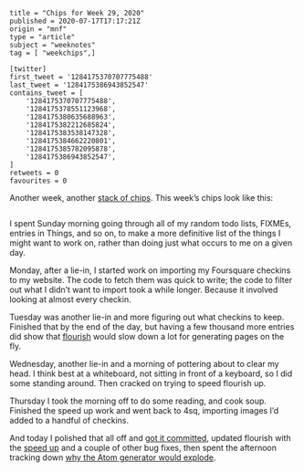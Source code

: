 ```
title = "Chips for Week 29, 2020"
published = 2020-07-17T17:17:21Z
origin = "mnf"
type = "article"
subject = "weeknotes"
tag = [ "weekchips",]

[twitter]
first_tweet = '1284175370707775488'
last_tweet = '1284175386943852547'
contains_tweet = [
    '1284175370707775488',
    '1284175378551123968',
    '1284175380635688963',
    '1284175382212685824',
    '1284175383538147328',
    '1284175384662220801',
    '1284175385782095878',
    '1284175386943852547',
]
retweets = 0
favourites = 0
```

Another week, another [stack of chips](/2020/06/19/my-week-in-poker-chips).
This week’s chips look like this:

<p class='image'><img src='https://mnf.m17s.net/2020/07/17/EdJOspJWAAoiH6r.jpg' alt=''></p>

I spent Sunday morning going through all of my random todo lists, FIXMEs, entries in Things, and so on, to make a more definitive list of the things I might want to work on, rather than doing just what occurs to me on a given day.

Monday, after a lie-in, I started work on importing my Foursquare checkins to
my website. The code to fetch them was quick to write; the code to filter out
what I didn’t want to import took a while longer. Because it involved looking
at almost every checkin.

Tuesday was another lie-in and more figuring out what checkins to keep.
Finished that by the end of the day, but having a few thousand more entries
did show that [flourish](https://github.com/norm/flourish) would slow down a
lot for generating pages on the fly.

Wednesday, another lie-in and a morning of pottering about to clear my head. I
think best at a whiteboard, not sitting in front of a keyboard, so I did some
standing around. Then cracked on trying to speed flourish up.

Thursday I took the morning off to do some reading, and cook soup. Finished
the speed up work and went back to 4sq, importing images I’d added to a
handful of checkins.

And today I polished that all off and 
[got it committed](https://github.com/norm/marknormanfrancis.com/pull/2),
updated flourish with the 
[speed up](https://github.com/norm/flourish/commit/6a29c68e0afdd24dc4a0c891dd2ff9accece30d5)
and a couple of other bug fixes, then spent the afternoon tracking down 
[why the Atom generator would explode](https://github.com/norm/flourish/commit/e569f027f94003eadaa294cecb1831eb4100dda1).
